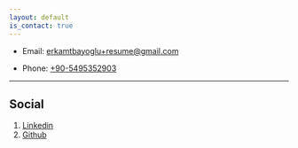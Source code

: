 ```yaml
---
layout: default
is_contact: true
---
```


* Email: [erkamtbayoglu+resume@gmail.com](mailto:erkamtbayoglu+resume@gmail.com)

* Phone: [+90-5495352903](tel:+90-5495352903)

---

## Social

<!-- Google Calendar Appointment Scheduling begin -->
<link href="https://calendar.google.com/calendar/scheduling-button-script.css" rel="stylesheet">
<script src="https://calendar.google.com/calendar/scheduling-button-script.js" async></script>
<script>
(function() {
  var target = document.currentScript;
  window.addEventListener('load', function() {
    calendar.schedulingButton.load({
      url: 'https://calendar.google.com/calendar/appointments/schedules/AcZssZ3Un8ex-yhX_4s7aRKGaF0vYEa-5o4qXC9gfKc_wu2CqzduiEpSM6wjsgmxnCpBtBL3TyWLK_kL?gv=true',
      color: '#95c4bf',
      label: "Create a Google Meet",
      target,
    });
  });
})();
</script>
<!-- end Google Calendar Appointment Scheduling -->

1. [Linkedin](https://www.linkedin.com/in/erkamtb)
2. [Github](https://github.com/erkamtb)
